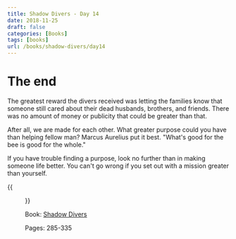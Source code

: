 ```yaml
---
title: Shadow Divers - Day 14
date: 2018-11-25
draft: false
categories: [Books]
tags: [books]
url: /books/shadow-divers/day14
---
```


# The end

The greatest reward the divers received was letting the families know that someone
still cared about their dead husbands, brothers, and friends. There was no
amount of money or publicity that could be greater than that.

After all, we are made for each other. What greater purpose could you have
than helping fellow man? Marcus Aurelius put it best. "What's good for the bee
is good for the whole."

If you have trouble finding a purpose, look no further than in making someone
life better. You can't go wrong if you set out with a mission greater than
yourself.

{{<figure src="/img/shadow-divers.jpeg" alt="Shadow Divers" link="https://amzn.to/2JIUG0h">}}

Book: [Shadow Divers](https://amzn.to/2JIUG0h)

Pages: 285-335
